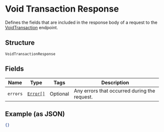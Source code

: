 
# Void Transaction Response

Defines the fields that are included in the response body of
a request to the [VoidTransaction](/doc/api/transactions.md#void-transaction) endpoint.

## Structure

`VoidTransactionResponse`

## Fields

| Name | Type | Tags | Description |
|  --- | --- | --- | --- |
| `errors` | [`Error[]`](/doc/models/error.md) | Optional | Any errors that occurred during the request. |

## Example (as JSON)

```json
{}
```

